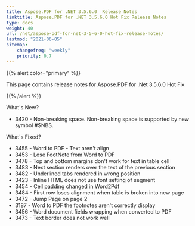 ```yaml
---
title: Aspose.PDF for .NET 3.5.6.0  Release Notes
linktitle: Aspose.PDF for .NET 3.5.6.0 Hot Fix Release Notes
type: docs
weight: 40
url: /net/aspose-pdf-for-net-3-5-6-0-hot-fix-release-notes/
lastmod: "2021-06-05"
sitemap:
    changefreq: "weekly"
    priority: 0.7
---
```


{{% alert color="primary" %}}

This page contains release notes for Aspose.PDF for .Net 3.5.6.0 Hot Fix

{{% /alert %}}

What's New?

- 3420 - Non-breaking
  space. Non-breaking space is supported by new symbol #$NBS.

What's Fixed?

- 3455 - Word
  to PDF - Text aren't align
- 3453 - Lose
  FootNote from Word to PDF
- 3478 - Top
  and bottom margins don't work for text in table cell 
- 3483 - Next
  section renders over the text of the previous section 
- 3482 - Underlined
  tabs rendered in wrong position 
- 3423 - Inline
  HTML does not use font setting of segment
- 3454 - Cell
  padding changed in Word2Pdf 
- 3484 - First
  row loses alignment when table is broken into new page
- 3472 - Jump
  Page on page 2 
- 3187 - Word
  to PDF the footnotes aren't correctly display
- 3456 -
  Word document fields wrapping when converted to PDF
- 3473 -
  Text border does not work well
